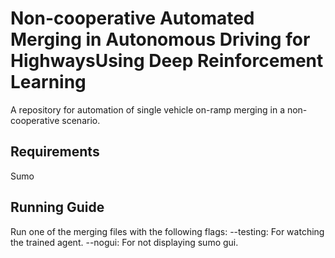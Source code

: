 # Non-cooperative Automated Merging in Autonomous Driving for HighwaysUsing Deep Reinforcement Learning

A repository for automation of single vehicle on-ramp merging in a non-cooperative scenario. 

## Requirements 
Sumo

## Running Guide

Run one of the merging files with the following flags:
--testing: For watching the trained agent.
--nogui: For not displaying sumo gui. 
